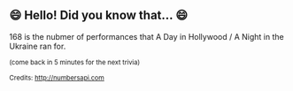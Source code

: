## :smile: Hello! Did you know that... :smile:
168 is the nubmer of performances that A Day in Hollywood / A Night in the Ukraine ran for.

<sup>(come back in 5 minutes for the next trivia)</sup>


<sup>Credits: http://numbersapi.com</sup>

